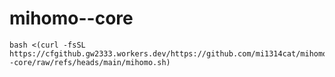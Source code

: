 # mihomo--core
```
bash <(curl -fsSL https://cfgithub.gw2333.workers.dev/https://github.com/mi1314cat/mihomo--core/raw/refs/heads/main/mihomo.sh)
```
